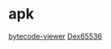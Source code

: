 # apk

[bytecode-viewer](https://github.com/Konloch/bytecode-viewer)
[Dex65536](https://github.com/mmin18/Dex65536)
